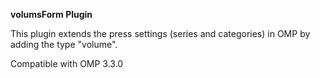 **volumsForm Plugin**

This plugin extends the press settings (series and categories) in OMP by adding the type "volume".

Compatible with OMP 3.3.0
